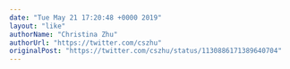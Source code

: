 ```yaml
---
date: "Tue May 21 17:20:48 +0000 2019"
layout: "like"
authorName: "Christina Zhu"
authorUrl: "https://twitter.com/cszhu"
originalPost: "https://twitter.com/cszhu/status/1130886171389640704"
---
```

